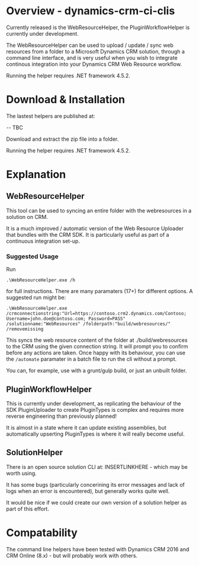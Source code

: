 # Overview - dynamics-crm-ci-clis

Currently released is the WebResourceHelper, the PluginWorkflowHelper is currently under development.

The WebResourceHelper can be used to upload / update / sync web resources from a folder to a Microsoft Dynamics CRM solution, through a command line interface, and is very useful when you wish to integrate continous integration into your Dynamics CRM Web Resource workflow.

Running the helper requires .NET framework 4.5.2.

# Download & Installation

The lastest helpers are published at:

-- TBC

Download and extract the zip file into a folder.

Running the helper requires .NET framework 4.5.2.

# Explanation

## WebResourceHelper
This tool can be used to syncing an entire folder with the webresources in a solution on CRM.

It is a much improved / automatic version of the Web Resource Uploader that bundles with the CRM SDK. It is particularly useful as part of a continuous integration set-up.


### Suggested Usage

Run

    .\WebResourceHelper.exe /h

for full instructions. There are many paramaters (17+) for different options. A suggested run might be:

    .\WebResourceHelper.exe /crmconnectionstring:"Url=https://contoso.crm2.dynamics.com/Contoso; Username=john.doe@contoso.com; Password=PASS" /solutionname:"WebResources" /folderpath:"build/webresources/" /removemissing

This syncs the web resource content of the folder at ./build/webresources to the CRM using the given connection string. It will prompt you to confirm before any actions are taken. Once happy with its behaviour, you can use the `/automate` paramater in a batch file to run the cli without a prompt.

You can, for example, use with a grunt/gulp build, or just an unbuilt folder.

## PluginWorkflowHelper

This is currently under development, as replicating the behaviour of the SDK PluginUploader to create PluginTypes is complex and requires more reverse engineering than previously planned!

It is almost in a state where it can update existing assemblies, but automatically upserting PluginTypes is where it will really become useful.

## SolutionHelper

There is an open source solution CLI at: INSERTLINKHERE - which may be worth using.

It has some bugs (particularly concerining its error messages and lack of logs when an error is encountered), but generally works quite well.

It would be nice if we could create our own version of a solution helper as part of this effort.

# Compatability

The command line helpers have been tested with Dynamics CRM 2016 and CRM Online (8.x) - but will probably work with others.
